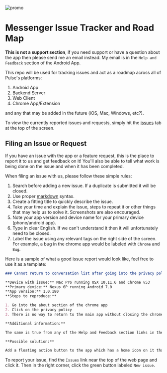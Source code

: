 ![promo](https://raw.githubusercontent.com/klinker-apps/messenger-issues/master/promo/klinker-apps/combined_graphic_pulse.png)

# Messenger Issue Tracker and Road Map

**This is not a support section**, if you need support or have a question about the app then please send me an email instead. My email is in the `Help and Feedback` section of the Android App.

This repo will be used for tracking issues and act as a roadmap across all of Pulse's platforms:

1. Android App
2. Backend Server
3. Web Client
4. Chrome App/Extension

and any that may be added in the future (iOS, Mac, Windows, etc?).

To view the currently reported issues and requests, simply hit the [issues](https://github.com/klinker-apps/messenger-issues/issues) tab at the top of the screen.

## Filing an Issue or Request

If you have an issue with the app or a feature request, this is the place to report it to us and get feedback on it! You'll also be able to tell what work is being done on the issue and when it has been completed.

When filing an issue with us, please follow these simple rules:

1. Search before adding a new issue. If a duplicate is submitted it will be closed.
2. Use proper [markdown](https://github.com/adam-p/markdown-here/wiki/Markdown-Cheatsheet) syntax.
3. Create a fitting title to quickly describe the issue.
4. Take your time and explain the issue, steps to repeat it or other things that may help us to solve it. Screenshots are also encouraged.
5. Note your app version and device name for your primary device (phone/android app).
6. Type in clear English. If we can't understand it then it will unfortunately need to be closed.
7. Label the issue using any relevant tags on the right side of the screen. For example, a bug in the chrome app would be labeled with `Chrome` and `Bug`.

Here is a sample of what a good issue report would look like, feel free to use it as a template:

```markdown
### Cannot return to conversation list after going into the privacy policy section

**Device with issue:** Mac Pro running OSX 10.11.6 and Chrome v53
**Primary device:** Nexus 6P running Android 7.0
**App version:** 1.0.180
**Steps to reproduce:**

1. Go into the about section of the chrome app
2. Click on the privacy policy
3. There is no way to return to the main app without closing the chrome app and reopening it

**Additional information:**

The same is true from any of the Help and Feedback section links in the chrome app

**Possible solution:**

Add a floating action button to the app which has a home icon on it that only shows when the user is outside of the main app. This way a user can click on that and easily return to the conversation list at any time.
```

To report your issue, find the `Issues` link near the top of the web page and click it. Then in the right corner, click the green button labeled `New issue`.
